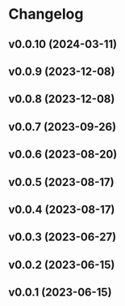 # Changelog

<!--next-version-placeholder-->

## v0.0.10 (2024-03-11)



## v0.0.9 (2023-12-08)



## v0.0.8 (2023-12-08)



## v0.0.7 (2023-09-26)



## v0.0.6 (2023-08-20)



## v0.0.5 (2023-08-17)



## v0.0.4 (2023-08-17)



## v0.0.3 (2023-06-27)



## v0.0.2 (2023-06-15)



## v0.0.1 (2023-06-15)


